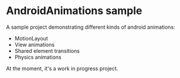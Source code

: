 # AndroidAnimations sample

A sample project demonstrating different kinds of android animations:
- MotionLayout
- View animations
- Shared element transitions
- Physics animations

At the moment, it's a work in progress project.
